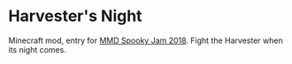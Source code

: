 # Harvester's Night

Minecraft mod, entry for [MMD Spooky Jam 2018](https://github.com/MinecraftModDevelopment/MMD-Site/blob/master/docs/events/spooky_jam_2018.md). Fight the Harvester when its night comes.